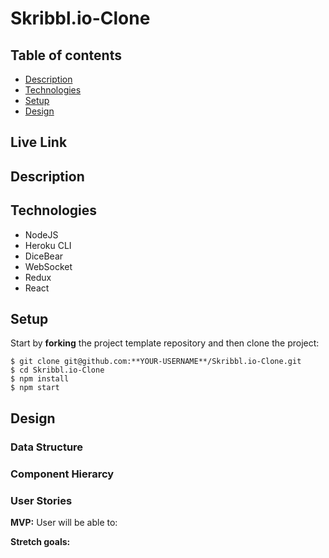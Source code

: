 # Skribbl.io-Clone
 
## Table of contents
* [Description](#general-info)
* [Technologies](#technologies)
* [Setup](#setup)
* [Design](#design)

<a name="live-link"/>

## Live Link



<a name="general-info"/>

## Description



<a name="technologies"/>

## Technologies

- NodeJS
- Heroku CLI
- DiceBear
- WebSocket
- Redux
- React

<a name="setup"/>

## Setup

Start by **forking** the project template repository and then clone the project:

```console
$ git clone git@github.com:**YOUR-USERNAME**/Skribbl.io-Clone.git
$ cd Skribbl.io-Clone
$ npm install 
$ npm start
```

## Design

<a name="design"/>

### Data Structure


### Component Hierarcy


### User Stories

**MVP:**
User will be able to:



**Stretch goals:**
